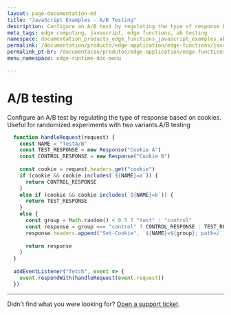 ```yaml
---
layout: page-documentation-md
title: "JavaScript Examples - A/B Testing"
description: Configure an A/B test by regulating the type of response based on cookies.
meta_tags: edge computing, javascript, edge functions, ab testing
namespace: documentation_products_edge_functions_javascript_examples_ab_testing
permalink: /documentation/products/edge-application/edge-functions/javascript-examples/ab-testing/
permalink_pt-br: /documentacao/produtos/edge-application/edge-functions/javascript-examples/ab-testing/
menu_namespace: edge-runtime-doc-menu

---
```

# A/B testing

Configure an A/B test by regulating the type of response based on cookies. Useful for randomized experiments with two variants.A/B testing

```javascript
  function handleRequest(request) {
    const NAME = "TestA/B"
    const TEST_RESPONSE = new Response("Cookie A")
    const CONTROL_RESPONSE = new Response("Cookie B")
  
    const cookie = request.headers.get("cookie")
    if (cookie && cookie.includes(`${NAME}=a`)) {
      return CONTROL_RESPONSE
    }
    else if (cookie && cookie.includes(`${NAME}=b`)) {
      return TEST_RESPONSE
    }
    else {
      const group = Math.random() < 0.5 ? "test" : "control"
      const response = group === "control" ? CONTROL_RESPONSE : TEST_RESPONSE
      response.headers.append("Set-Cookie", `${NAME}=${group}; path=/`)
  
      return response
    }
  }
  
  addEventListener("fetch", event => {
    event.respondWith(handleRequest(event.request))
  })
```

---

Didn't find what you were looking for? [Open a support ticket](https://tickets.azion.com/).
